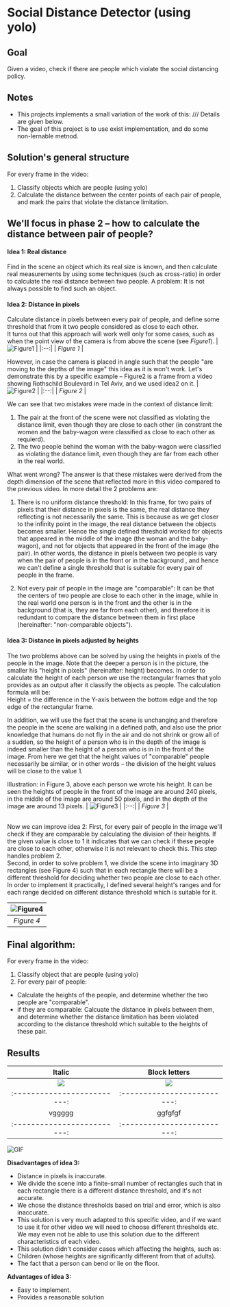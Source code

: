 # Social Distance Detector (using yolo)

## **Goal** <br/>
Given a video, check if there are people which violate the social distancing policy.

## **Notes** <br/>
* This projects implements a small variation of the work of this: /// Details are given below.
* The goal of this project is to use exist implementation, and do some non-lernable metnod. 

## **Solution's general structure**
For every frame in the video:
1) Classify objects which are people (using yolo)
2) Calculate the distance between the center points of each pair of people, and mark the pairs that violate the distance limitation.

## We'll focus in phase 2 – how to calculate the distance between pair of people?

#### Idea 1: Real distance
Find in the scene an object which its real size is known, and then calculate real measurements by using some techniques (such as cross-ratio) in order to calculate the real distance between two people. A problem: It is not always possible to find such an object.

#### Idea 2: Distance in pixels
Calculate distance in pixels between every pair of people, and define some threshold that from it two people considered as close to each other. <br/>
It turns out that this approach will work well only for some cases, such as when the point view of the camera is from above the scene (see *Figure1*). 
| ![Figure1](../master/images/Figure1.png) | 
|:--:| 
| *Figure 1* |

However, in case the camera is placed in angle such that the people "are moving to the depths of the image" this idea as it is won't work. Let's demonstrate this by a specific example – Figure2 is a frame from a video showing Rothschild Boulevard in Tel Aviv, and we used idea2 on it. 
| ![Figure2](../master/images/Figure2.png) | 
|:--:| 
| *Figure 2* |

We can see that two mistakes were made in the context of distance limit:
1) The pair at the front of the scene were not classified as violating the distance limit, even though they are close to each other (in constrant the women and the baby-wagon were classified as close to each other as requierd).
2) The two people behind the woman with the baby-wagon were classified as violating the distance limit, even though they are far from each other in the real world.  <br/>

What went wrong? The answer is that these mistakes were derived from the depth dimension of the scene that reflected more in this video compared to the previous video. In more detail the 2 problems are: <br/>

1) There is no uniform distance threshold: In this frame, for two pairs of pixels that their distance in pixels is the same, the real distance they reflecting is not necessarily the same. This is because as we get closer to the infinity point in the image, the real distance between the objects becomes smaller. Hence the single defined threshold worked for objects that appeared in the middle of the image (the woman and the baby-wagon), and not for objects that appeared in the front of the image (the pair). In other words, the distance in pixels between two people is vary when the pair of people is in the front or in the background , and hence we can't define a single threshold  that is suitable for every pair of people in the frame.

2) Not every pair of people in the image are "comparable": It can be that the centers of two people are close to each other in the image, while in the real world one person is in the front and the other is in the background (that is, they are far from each other), and therefore it is redundant to compare the distance between them in first place (hereinafter: "non-comparable objects").

#### Idea 3: Distance in pixels adjusted by heights
The two problems above can be solved by using the heights in pixels of the people in the image. Note that the deeper a person is in the picture, the smaller his "height in pixels" (hereinafter:  height) becomes. In order to calculate the height of each person we use the rectangular frames that yolo provides as an output after it classify the objects as people. The calculation formula will be: 
<br/>
Height = the difference in the Y-axis between the bottom edge and the top edge of the rectangular frame. 
<br/>

In addition, we will use the fact that the scene is unchanging and therefore the people in the scene are walking in a defined path, and also use the prior knowledge that humans do not fly in the air and do not shrink or grow all of a sudden, so the height of a person who is in the depth of the image is indeed smaller than the height of a person who is in in the front of the image. 
From here we get that the height values of "comparable" people necessarily be similar, or in other words – the division of the height values will be close to the value 1. 

Illustration: in Figure 3, above each person we wrote his height. It can be seen the heights of people in the front of the image are around 240 pixels, in the middle of the image are around 50 pixels, and in the depth of the image are around 13 pixels.
| ![Figure3](../master/images/Figure3.png) | 
|:--:| 
| *Figure 3* |

<br/>
Now we can improve idea 2: 
First, for every pair of people in the image we'll check if they are comparable by calculating the division of their heights. If the given value is close to 1 it indicates that we can check if these people are close to each other, otherwise it is not relevant to check this. This step handles problem 2. <br/>
Second, in order to solve problem 1, we divide the scene into imaginary 3D rectangles (see Figure 4) such that in each rectangle there will be a different threshold for deciding whether two people are close to each other. In order to implement it practically, I defined several height's ranges and for each range decided on different distance threshold which is suitable for it. 

| ![Figure4](../master/images/Figure4.png) | 
|:--:| 
| *Figure 4* |

## **Final algorithm:**
For every frame in the video: <br/>
1) Classify object that are people (using yolo)
2) For every pair of people:
- Calculate the heights of the people, and determine whether the two people are "comparable".
- if they are comparable:
  Calcuate the distance in pixels between them, and determine whether the distance limitation has been violated according to the distance threshold which suitable to the heights of these pair.
  
## **Results** <br/>

| Italic             |  Block letters |
:-------------------------:|:-------------------------:
![](../master/images/result1.png)  |  ![](../master/images/result2.png)
:-------------------------:|:-------------------------:
| vggggg                    |  ggfgfgf  |
:-------------------------:|:-------------------------:
![GIF](../master/images/GIF.gif)


**Disadvantages of idea 3:**
-	Distance in pixels is inaccurate.
-	We divide the scene into a finite-small number of rectangles such that in each rectangle there is a different distance threshold, and it's not accurate.
-	We chose the distance thresholds based on trial and error, which is also inaccurate.
-	This solution is very much adapted to this specific video, and if we want to use it for other video we will need to choose different thresholds etc.  We may even not be able to use this solution due to the different characteristics of each video.
-	This solution didn't consider cases which affecting the heights, such as:
  - Children (whose heights are significantly different from that of adults).
  - The fact that a person can bend or lie on the floor.

**Advantages of idea 3:**
- Easy to implement. 
- Provides a reasonable solution






